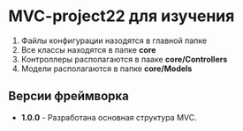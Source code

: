 <h1>MVC-project22 для изучения</h1>
<ol>
    <li>Файлы конфигурации назодятся в главной папке</li>
    <li>Все классы находятся в папке <b>core</b></li>
    <li>Контроллеры располагаются в пааке <b>core/Controllers</b></li>
    <li>Модели располагаются в папке <b>core/Models</b></li>
</ol>
<h2>Версии фреймворка</h2>
<ul>
    <li><b>1.0.0</b> - Разработана основная структура MVC.</li>
</ul>